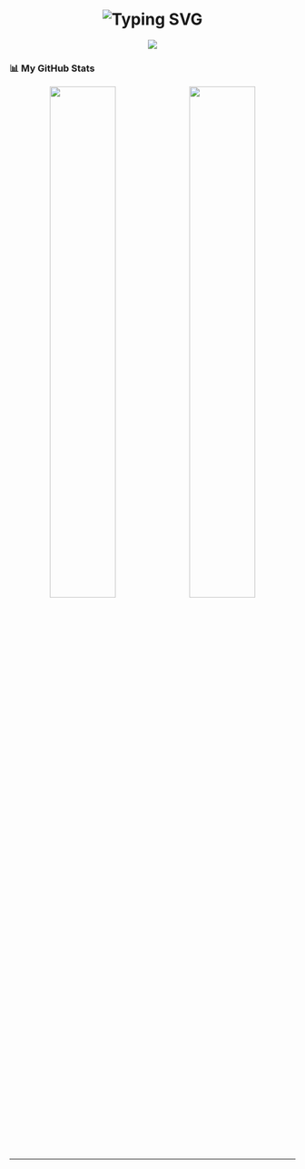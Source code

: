 <h1 align="center">
  <img src="https://readme-typing-svg.demolab.com?font=Fira+Code&weight=500&size=24&duration=3500&pause=800&color=0EF6F6&center=true&vCenter=true&width=600&lines=Hi%2C+I'm+Gege+%F0%9F%91%8B;CS+Student+%7C+Future+Frontiers" alt="Typing SVG" />
</h1>

<p align="center">
  <img src="https://capsule-render.vercel.app/api?type=waving&color=gradient&height=170&section=header&text=Welcome%20to%20Gege's%20Universe%20of%20Code!&fontSize=35&fontAlign=50&fontAlignY=40&desc=Informatics%20Explorer%20%E2%9C%A8%20|%20Imaginer%20%&descAlign=50&descAlignY=70&animation=fadeIn" />
</p>


### 📊 My GitHub Stats

<p align="center">
  <img src="https://github-readme-stats.vercel.app/api?username=grecoel&show_icons=true&theme=tokyonight&rank_icon=github&hide_border=true" width="48%" />
  <img src="https://github-readme-stats.vercel.app/api/top-langs/?username=grecoel&layout=compact&theme=tokyonight&hide_border=true" width="48%" />
</p>

---
<!--
**grecoel/grecoel** is a ✨ _special_ ✨ repository because its `README.md` (this file) appears on your GitHub profile.

Here are some ideas to get you started:

- 🔭 I’m currently working on ...
- 🌱 I’m currently learning ...
- 👯 I’m looking to collaborate on ...
- 🤔 I’m looking for help with ...
- 💬 Ask me about ...
- 📫 How to reach me: ...
- 😄 Pronouns: ...
- ⚡ Fun fact: ...
-->
